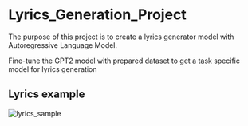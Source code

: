 # Lyrics_Generation_Project

The purpose of this project is to create a lyrics generator model with Autoregressive Language Model.

Fine-tune the GPT2 model with prepared dataset to get a task specific model for lyrics generation

## Lyrics example 
![lyrics_sample](https://user-images.githubusercontent.com/25676183/153989506-7cb4ebdd-08dd-492c-aa8b-4c09c5acd890.png)

